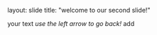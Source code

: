 layout: slide
title: "welcome to our second slide!"

your text
_use the left arrow to go back!_
add
